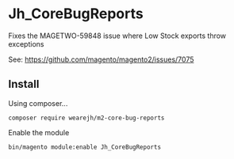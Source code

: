 # Jh_CoreBugReports
Fixes the MAGETWO-59848 issue where Low Stock exports throw exceptions

See: https://github.com/magento/magento2/issues/7075

## Install

Using composer...

```
composer require wearejh/m2-core-bug-reports
```

Enable the module

```
bin/magento module:enable Jh_CoreBugReports
```
